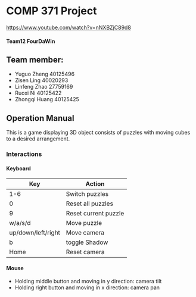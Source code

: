 # COMP 371 Project
https://www.youtube.com/watch?v=nNXBZjC89d8
#### Team12 FourDaWin

## Team member:

- Yuguo Zheng 40125496
- Zisen Ling 40020293
- Linfeng Zhao 27759169
- Ruoxi Ni 40125422
- Zhongqi Huang 40125425

## Operation Manual

This is a game displaying 3D object consists of puzzles with moving cubes to a desired arrangement.

### Interactions

#### Keyboard

|Key| Action | 
|---|----|
|1-6| Switch puzzles|
|0| Reset all puzzles|
|9| Reset current puzzle|
|w/a/s/d| Move puzzle|
|up/down/left/right| Move camera|
|b| toggle Shadow|
|Home| Reset camera| 

#### Mouse

- Holding middle button and moving in y direction: camera tilt
- Holding right button and moving in x direction: camera pan
